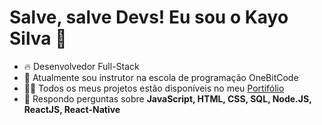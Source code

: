 <h1> Salve, salve Devs! Eu sou o Kayo Silva 🤘 </h1>

- 🔥 Desenvolvedor Full-Stack 
- 🤘 Atualmente sou instrutor na escola de programação OneBitCode
- 👨‍💻 Todos os meus projetos estão disponíveis no meu [Portifólio](https://storied-cascaron-808411.netlify.app/)
- 💬 Respondo perguntas sobre **JavaScript, HTML, CSS, SQL, Node.JS, ReactJS, React-Native**


